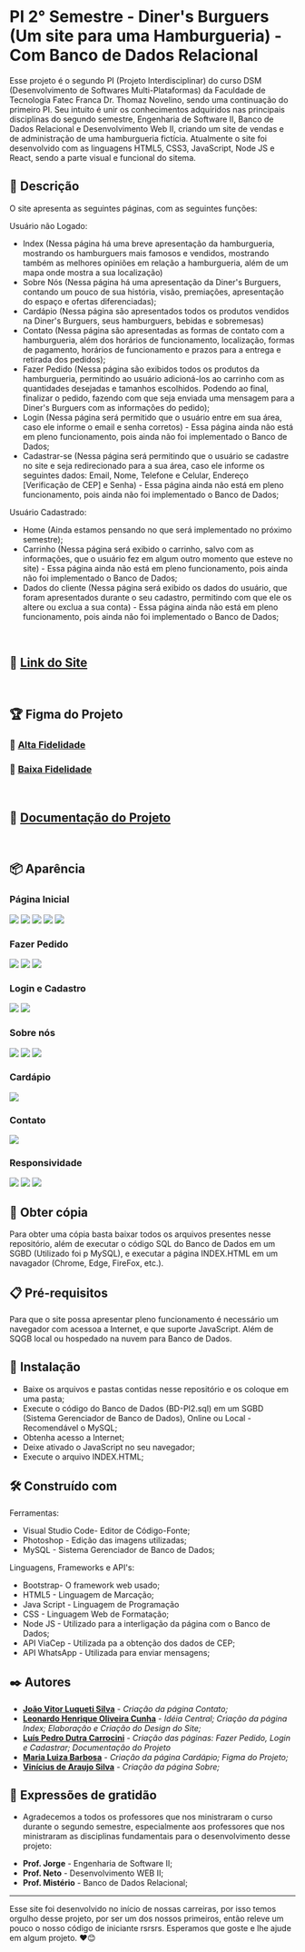 # PI 2° Semestre - Diner's Burguers (Um site para uma Hamburgueria) - Com Banco de Dados Relacional

Esse projeto é o segundo PI (Projeto Interdisciplinar) do curso DSM (Desenvolvimento de Softwares Multi-Plataformas) da Faculdade de Tecnologia Fatec Franca Dr. Thomaz Novelino, sendo uma continuação do primeiro PI. Seu intuito é unir os conhecimentos adquiridos nas principais disciplinas do segundo semestre, Engenharia de Software II, Banco de Dados Relacional e Desenvolvimento Web II, criando um site de vendas e de administração de uma hamburgueria fictícia.  Atualmente o site foi desenvolvido com as linguagens HTML5, CSS3, JavaScript, Node JS e React, sendo a parte visual e funcional do sitema.

## 📄 Descrição

O site apresenta as seguintes páginas, com as seguintes funções:

Usuário não Logado:
* Index (Nessa página há uma breve apresentação da hamburgueria, mostrando os hamburguers mais famosos e vendidos, mostrando também as melhores opiniões em relação a hamburgueria, além de um mapa onde mostra a sua localização) 
* Sobre Nós (Nessa página há uma apresentação da Diner's Burguers, contando um pouco de sua história, visão, premiações, apresentação do espaço e ofertas diferenciadas);
* Cardápio (Nessa página são apresentados todos os produtos vendidos na Diner's Burguers, seus hamburguers, bebidas e sobremesas)
* Contato (Nessa página são apresentadas as formas de contato com a hamburgueria, além dos horários de funcionamento, localização, formas de pagamento, horários de funcionamento e prazos para a entrega e retirada dos pedidos);
* Fazer Pedido (Nessa página são exibidos todos os produtos da hamburgueria, permitindo ao usuário adicioná-los ao carrinho com as quantidades desejadas e tamanhos escolhidos. Podendo ao final, finalizar o pedido, fazendo com que seja enviada uma mensagem para a Diner's Burguers com as informações do pedido);
* Login (Nessa página será permitido que o usuário entre em sua área, caso ele informe o email e senha corretos) - Essa página ainda não está em pleno funcionamento, pois ainda não foi implementado o Banco de Dados;
* Cadastrar-se (Nessa página será permitindo que o usuário se cadastre no site e seja redirecionado para a sua área, caso ele informe os seguintes dados: Email, Nome, Telefone e Celular, Endereço [Verificação de CEP] e Senha) - Essa página ainda não está em pleno funcionamento, pois ainda não foi implementado o Banco de Dados;

Usuário Cadastrado:
* Home (Ainda estamos pensando no que será implementado no próximo semestre);
* Carrinho (Nessa página será exibido o carrinho, salvo com as informações, que o usuário fez em algum outro momento que esteve no site) - Essa página ainda não está em pleno funcionamento, pois ainda não foi implementado o Banco de Dados;
* Dados do cliente (Nessa página será exibido os dados do usuário, que foram apresentados durante o seu cadastro, permitindo com que ele os altere ou exclua a sua conta) - Essa página ainda não está em pleno funcionamento, pois ainda não foi implementado o Banco de Dados;
<br>

## 🚀 [Link do Site](https://luis-pedro-dutra-carrocini.github.io/PI-1-Semestre-Diners-Burguers/)
<br>

## 🏆 Figma do Projeto
### 🥇 [Alta Fidelidade](https://www.figma.com/proto/IWbFtg07YjOczgPV5Cm4Ph/Diiner's-alta-fidelidade?t=quEL0d54ALAringR-1&scaling=scale-down&page-id=0%3A1&node-id=5-2&starting-point-node-id=5%3A2)
### 🥈 [Baixa Fidelidade](https://www.figma.com/proto/8aMWWxxmfBUDnElU1l8U4H/Diiner's-baixa-fidelidade?node-id=2101-39&t=taUf2J3xbImwC8Ag-1&scaling=scale-down&page-id=0%3A1&starting-point-node-id=5%3A2)
<br>

## 📒 [Documentação do Projeto](https://luis-pedro-dutra-carrocini.github.io/PI-1-Semestre-Diners-Burguers/documentacao/Documentação-PI-1-Semestre.docx)
<br>

## 📦 Aparência

### Página Inicial

<img src="/public/prints/print1.png">
<img src="/public/prints/print2.png">
<img src="/public/prints/print3.png">
<img src="/public/prints/print4.png">
<img src="/public/prints/print5.png">

### Fazer Pedido

<img src="/public/prints/print6.png">
<img src="/public/prints/print7.png">
<img src="/public/prints/print8.png">

### Login e Cadastro
<img src="/public/prints/print9.png">
<img src="/public/prints/print10.png">

### Sobre nós
<img src="/public/prints/print11.png">
<img src="/public/prints/print12.png">
<img src="/public/prints/print13.png">

### Cardápio
<img src="/public/prints/print14.png">

### Contato
<img src="/public/prints/print15.png">

### Responsividade

<img src="/public/prints/print16.png">
<img src="/public/prints/print17.png">
<img src="/public/prints/print18.png">
<br>

## 📃 Obter cópia

Para obter uma cópia basta baixar todos os arquivos presentes nesse repositório, além de executar o código SQL do Banco de Dados em um SGBD (Utilizado foi p MySQL), e executar a página INDEX.HTML em um navagador (Chrome, Edge, FireFox, etc.).


## 📋 Pré-requisitos

Para que o site possa apresentar pleno funcionamento é necessário um navegador com acessoa a Internet, e que suporte JavaScript. Além de SQGB local ou hospedado na nuvem para Banco de Dados.


## 🔧 Instalação

* Baixe os arquivos e pastas contidas nesse repositório e os coloque em uma pasta;
* Execute o código do Banco de Dados (BD-PI2.sql) em um SGBD (Sistema Gerenciador de Banco de Dados), Online ou Local - Recomendável o MySQL;
* Obtenha acesso a Internet;
* Deixe ativado o JavaScript no seu navegador;
* Execute o arquivo INDEX.HTML;

## 🛠️ Construído com

Ferramentas:
* Visual Studio Code- Editor de Código-Fonte;
* Photoshop - Edição das imagens utilizadas;
* MySQL - Sistema Gerenciador de Banco de Dados;

Linguagens, Frameworks e API's:
* Bootstrap- O framework web usado;
* HTML5 - Linguagem de Marcação;
* Java Script - Linguagem de Programação
* CSS - Linguagem Web de Formatação;
* Node JS - Utilizado para a interligação da página com o Banco de Dados;
* API ViaCep - Utilizada pa a obtenção dos dados de CEP;
* API WhatsApp - Utilizada para enviar mensagens; 

## ✒️ Autores

* **[João Vitor Luqueti Silva](https://github.com/joaoluquetti)** - *Criação da página Contato;*
* **[Leonardo Henrique Oliveira Cunha](https://github.com/leonardocunha1)** - *Idéia Central; Criação da página Index; Elaboração e Criação do Design do Site;*
* **[Luís Pedro Dutra Carrocini](https://github.com/luis-pedro-dutra-carrocini)** - *Criação das páginas: Fazer Pedido, Login e Cadastrar; Documentação do Projeto*
* **[Maria Luiza Barbosa](https://github.com/mluizabss)** - *Criação da página Cardápio; Figma do Projeto;*
* **[Vinícius de Araujo Silva](https://github.com/Viniciussinc)** - *Criação da página Sobre;*

## 🎁 Expressões de gratidão

* Agradecemos a todos os professores que nos ministraram o curso durante o segundo semestre, especialmente aos professores que nos ministraram as disciplinas fundamentais para o desenvolvimento desse projeto: 
- **Prof. Jorge** - Engenharia de Software II;
- **Prof. Neto** - Desenvolvimento WEB II;
- **Prof. Mistério** - Banco de Dados Relacional;

---
Esse site foi desenvolvido no início de nossas carreiras, por isso temos orgulho desse projeto, por ser um dos nossos primeiros, então releve um pouco o nosso código de iniciante rsrsrs. 
Esperamos que goste e lhe ajude em algum projeto. ❤️😊
